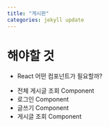 ```yaml
---
title: "게시판"
categories: jekyll update
---
```


# 해야할 것

- React 어떤 컴포넌트가 필요할까?

* 전체 게시글 조회 Component
* 로그인 Component
* 글쓰기 Component
* 게시글 조회 Component
